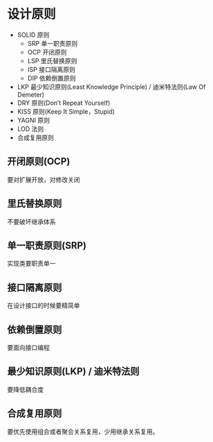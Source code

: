 # 设计原则

- SOLID 原则
  - SRP 单一职责原则
  - OCP 开闭原则
  - LSP 里氏替换原则
  - ISP 接口隔离原则
  - DIP 依赖倒置原则
- LKP 最少知识原则(Least Knowledge Principle) / 迪米特法则(Law Of Demeter)
- DRY 原则(Don’t Repeat Yourself)
- KISS 原则(Keep It Simple，Stupid)
- YAGNI 原则
- LOD 法则
- 合成复用原则

## 开闭原则(OCP)

要对扩展开放，对修改关闭

## 里氏替换原则

不要破坏继承体系

## 单一职责原则(SRP)

实现类要职责单一

## 接口隔离原则

在设计接口的时候要精简单

## 依赖倒置原则

要面向接口编程

## 最少知识原则(LKP) / 迪米特法则

要降低耦合度

## 合成复用原则

要优先使用组合或者聚合关系复用，少用继承关系复用。
